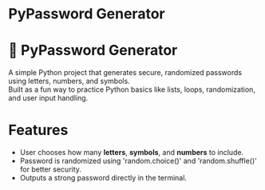 # PyPassword Generator
# 🔐 PyPassword Generator

A simple Python project that generates secure, randomized passwords using letters, numbers, and symbols.  
Built as a fun way to practice Python basics like lists, loops, randomization, and user input handling.  


# Features
- User chooses how many **letters**, **symbols**, and **numbers** to include.  
- Password is randomized using 'random.choice()' and 'random.shuffle()' for better security.  
- Outputs a strong password directly in the terminal.  
